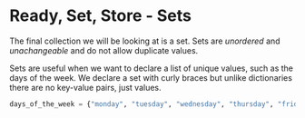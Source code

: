 # Ready, Set, Store - Sets

The final collection we will be looking at is a set. Sets are _unordered_ and _unachangeable_ and do not allow duplicate values.

Sets are useful when we want to declare a list of unique values, such as the days of the week. We declare a set with curly braces but unlike dictionaries there are no key-value pairs, just values.
```python
days_of_the_week = {"monday", "tuesday", "wednesday", "thursday", "friday", "saturday", "sunday"}
```

